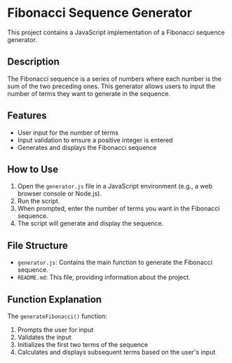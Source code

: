 # Fibonacci Sequence Generator

This project contains a JavaScript implementation of a Fibonacci sequence generator.

## Description

The Fibonacci sequence is a series of numbers where each number is the sum of the two preceding ones. This generator allows users to input the number of terms they want to generate in the sequence.

## Features

- User input for the number of terms
- Input validation to ensure a positive integer is entered
- Generates and displays the Fibonacci sequence

## How to Use

1. Open the `generator.js` file in a JavaScript environment (e.g., a web browser console or Node.js).
2. Run the script.
3. When prompted, enter the number of terms you want in the Fibonacci sequence.
4. The script will generate and display the sequence.

## File Structure

- `generator.js`: Contains the main function to generate the Fibonacci sequence.
- `README.md`: This file, providing information about the project.

## Function Explanation

The `generateFibonacci()` function:
1. Prompts the user for input
2. Validates the input
3. Initializes the first two terms of the sequence
4. Calculates and displays subsequent terms based on the user's input



